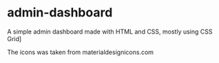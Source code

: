 # admin-dashboard
A simple admin dashboard made with HTML and CSS, mostly using CSS Grid]

The icons was taken from materialdesignicons.com

